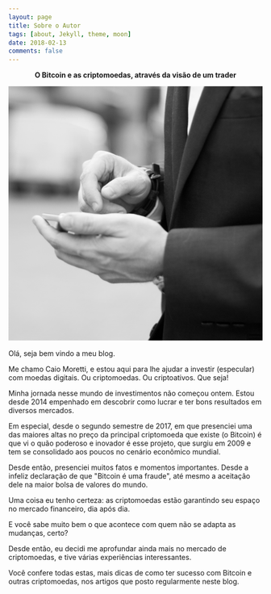 ```yaml
---
layout: page
title: Sobre o Autor
tags: [about, Jekyll, theme, moon]
date: 2018-02-13
comments: false
---
```

    
<center><strong>O Bitcoin e as criptomoedas, através da visão de um trader</strong></center>

![Foto de perfil](/assets/img/sobre/foto_sobre01.jpg)

Olá, seja bem vindo a meu blog.

Me chamo Caio Moretti, e estou aqui para lhe ajudar a investir (especular) com moedas digitais. Ou criptomoedas. Ou criptoativos. Que seja!

Minha jornada nesse mundo de investimentos não começou ontem. Estou desde 2014 empenhado em descobrir como lucrar e ter bons resultados em diversos mercados.

Em especial, desde o segundo semestre de 2017, em que presenciei uma das maiores altas no preço da principal criptomoeda que existe (o Bitcoin) é que vi o quão poderoso e inovador é esse projeto, que surgiu em 2009 e tem se consolidado aos poucos no cenário econômico mundial.

Desde então, presenciei muitos fatos e momentos importantes. Desde a infeliz declaração de que "Bitcoin é uma fraude", até mesmo a aceitação dele na maior bolsa de valores do mundo.

Uma coisa eu tenho certeza: as criptomoedas estão garantindo seu espaço no mercado financeiro, dia após dia.

E você sabe muito bem o que acontece com quem não se adapta as mudanças, certo?

Desde então, eu decidi me aprofundar ainda mais no mercado de criptomoedas, e tive várias experiências interessantes. 

Você confere todas estas, mais dicas de como ter sucesso com Bitcoin e outras criptomoedas, nos artigos que posto regularmente neste blog.